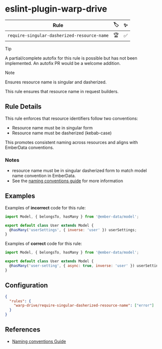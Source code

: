 # eslint-plugin-warp-drive

| Rule | 🏷️ | ✨ |
| ---- | -- | -- |
| `require-singular-dasherized-resource-name` | 🏆 | ✅ |

> [!TIP]
> A partial/complete autofix for this rule is possible but has not been implemented.
> An autofix PR would be a welcome addition.

> [!Note]
> Ensures resource name is singular and dasherized.

This rule ensures that resource name in request builders.

## Rule Details

This rule enforces that resource identifiers follow two conventions:

- Resource name must be in singular form
- Resource name must be dasherized (kebab-case)

This promotes consistent naming across resources and aligns with EmberData conventions.

### Notes

- resource name must be in singular dasherized form to match model name convention in EmberData.
- See the [naming conventions guide](https://github.com/emberjs/data/blob/main/guides/cookbook/naming-conventions.md) for more information

## Examples

Examples of **incorrect** code for this rule:

```js
import Model, { belongsTo, hasMany } from '@ember-data/model';

export default class User extends Model {
  @hasMany('userSettings', { inverse: 'user' }) userSettings;
}
```

Examples of **correct** code for this rule:

```js
import Model, { belongsTo, hasMany } from '@ember-data/model';

export default class User extends Model {
  @hasMany('user-setting', { async: true, inverse: 'user' }) userSettings;
}
```

## Configuration

```json
{
  "rules": {
    "warp-drive/require-singular-dasherized-resource-name": ["error"]
  }
}
```

## References

- [Naming conventions Guide](https://github.com/emberjs/data/blob/main/guides/cookbook/naming-conventions.md)
